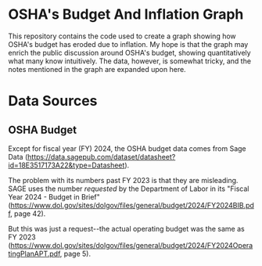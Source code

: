 # OSHA's Budget And Inflation Graph
This repository contains the code used to create a graph showing how OSHA's budget has eroded due to inflation. My hope is that the graph may enrich the public discussion around OSHA's budget, showing quantitatively what many know intuitively. The data, however, is somewhat tricky, and the notes mentioned in the graph are expanded upon here.

# Data Sources

## OSHA Budget
Except for fiscal year (FY) 2024, the OSHA budget data comes from Sage Data (https://data.sagepub.com/dataset/datasheet?id=18E3517173A22&type=Datasheet).

The problem with its numbers past FY 2023 is that they are misleading. SAGE uses the number _requested_ by the Department of Labor in its "Fiscal Year 2024 - Budget in Brief" (https://www.dol.gov/sites/dolgov/files/general/budget/2024/FY2024BIB.pdf, page 42).

But this was just a request--the actual operating budget was the same as FY 2023 (https://www.dol.gov/sites/dolgov/files/general/budget/2024/FY2024OperatingPlanAPT.pdf, page 5).
